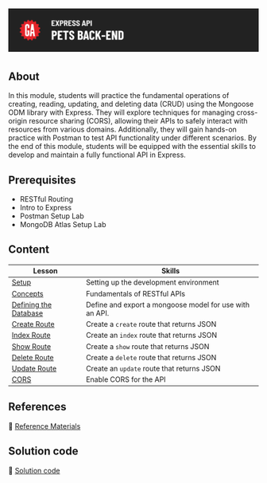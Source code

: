 # ![Express API - Pets Back-End](./assets/hero.png)

## About

In this module, students will practice the fundamental operations of creating, reading, updating, and deleting data (CRUD) using the Mongoose ODM library with Express. They will explore techniques for managing cross-origin resource sharing (CORS), allowing their APIs to safely interact with resources from various domains. Additionally, they will gain hands-on practice with Postman to test API functionality under different scenarios. By the end of this module, students will be equipped with the essential skills to develop and maintain a fully functional API in Express.

## Prerequisites

- RESTful Routing
- Intro to Express
- Postman Setup Lab
- MongoDB Atlas Setup Lab

## Content

| Lesson                                                     | Skills                                                  |
| ---------------------------------------------------------- | ------------------------------------------------------- |
| [Setup](./setup/README.md)                                 | Setting up the development environment                  |
| [Concepts](./concepts/README.md)                           | Fundamentals of RESTful APIs                            |
| [Defining the Database](./defining-the-database/README.md) | Define and export a mongoose model for use with an API. |
| [Create Route](./create-route/README.md)                   | Create a `create` route that returns JSON               |
| [Index Route](./index-route/README.md)                     | Create an `index` route that returns JSON               |
| [Show Route](./show-route/README.md)                       | Create a `show` route that returns JSON                 |
| [Delete Route](./delete-route/README.md)                   | Create a `delete` route that returns JSON               |
| [Update Route](./update-route/README.md)                   | Create an `update` route that returns JSON              |
| [CORS](./cors/README.md)                                   | Enable CORS for the API                                 |

## References

📖 [Reference Materials](./references/README.md)

## Solution code

🏁 [Solution code](https://git.generalassemb.ly/modular-curriculum-all-courses/express-api-pets-back-end-solution)
